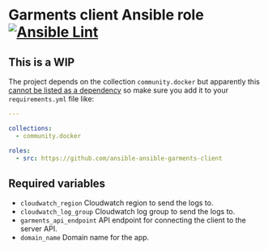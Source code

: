 # Garments client Ansible role [![Ansible Lint](https://github.com/namelivia/ansible-garments-client/actions/workflows/ansible-lint.yml/badge.svg)](https://github.com/namelivia/ansible-garments-client/actions/workflows/ansible-lint.yml)

## This is a WIP

The project depends on the collection `community.docker` but apparently this [cannot be listed as a dependency](https://github.com/ansible/ansible/issues/62847) so make sure you add it to your `requirements.yml` file like:

```yml
---

collections:
  - community.docker

roles:
  - src: https://github.com/ansible-ansible-garments-client
```

## Required variables
 - `cloudwatch_region` Cloudwatch region to send the logs to.
 - `cloudwatch_log_group` Cloudwatch log group to send the logs to.
 - `garments_api_endpoint` API endpoint for connecting the client to the server API.
 - `domain_name` Domain name for the app.

